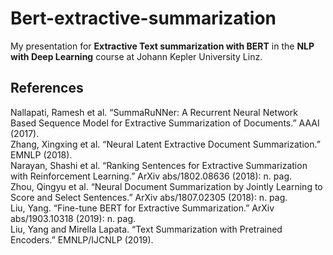# Bert-extractive-summarization

My presentation for **Extractive Text summarization with BERT** in the **NLP with Deep Learning** course at Johann Kepler University Linz.

## References

Nallapati, Ramesh et al. “SummaRuNNer: A Recurrent Neural Network Based Sequence Model for Extractive Summarization of Documents.” AAAI (2017). <br>
Zhang, Xingxing et al. “Neural Latent Extractive Document Summarization.” EMNLP (2018). <br>
Narayan, Shashi et al. “Ranking Sentences for Extractive Summarization with Reinforcement Learning.” ArXiv abs/1802.08636 (2018): n. pag. <br>
Zhou, Qingyu et al. “Neural Document Summarization by Jointly Learning to Score and Select Sentences.” ArXiv abs/1807.02305 (2018): n. pag. <br>
Liu, Yang. “Fine-tune BERT for Extractive Summarization.” ArXiv abs/1903.10318 (2019): n. pag. <br>
Liu, Yang and Mirella Lapata. “Text Summarization with Pretrained Encoders.” EMNLP/IJCNLP (2019).



